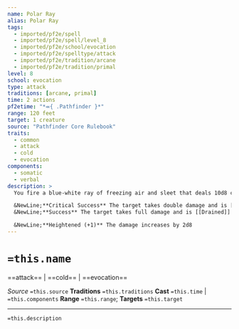 ```yaml
---
name: Polar Ray
alias: Polar Ray
tags:
  - imported/pf2e/spell
  - imported/pf2e/spell/level_8
  - imported/pf2e/school/evocation
  - imported/pf2e/spelltype/attack
  - imported/pf2e/tradition/arcane
  - imported/pf2e/tradition/primal
level: 8
school: evocation
type: attack
traditions: [arcane, primal]
time: 2 actions
pf2etime: "*⬺{ .Pathfinder }*"
range: 120 feet
target: 1 creature
source: "Pathfinder Core Rulebook"
traits:
  - common
  - attack
  - cold
  - evocation
components:
  - somatic
  - verbal
description: >
  You fire a blue-white ray of freezing air and sleet that deals 10d8 cold damage. Make a spell attack roll against the target.

  &NewLine;**Critical Success** The target takes double damage and is [[Drained]] 2
  &NewLine;**Success** The target takes full damage and is [[Drained]] 2

  &NewLine;**Heightened (+1)** The damage increases by 2d8
---
```

# `=this.name`
==attack== | ==cold== | ==evocation==

*Source* `=this.source`
**Traditions** `=this.traditions`
**Cast** `=this.time` | `=this.components`
**Range** `=this.range`; **Targets** `=this.target`

***
`=this.description`